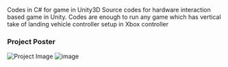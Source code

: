 Codes in C# for game in Unity3D 
Source codes for hardware interaction based game in Unity. 
Codes are enough to run any game which has vertical take of landing vehicle controller setup in Xbox controller 

### Project Poster

![Project Image](https://user-images.githubusercontent.com/46696280/206192091-d85e32ac-bd59-496c-9bcb-62376e9c213d.png)
![image](https://user-images.githubusercontent.com/46696280/206197587-37397246-055d-454d-9694-615a714303f6.png)

